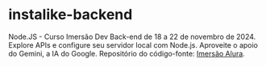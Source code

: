 # instalike-backend
Node.JS - Curso Imersão Dev Back-end de 18 a 22 de novembro de 2024. Explore APIs e configure seu servidor local com Node.js. Aproveite o apoio do Gemini, a IA do Google.  Repositório do código-fonte: [Imersão Alura](https://cursos.alura.com.br/imersao).
